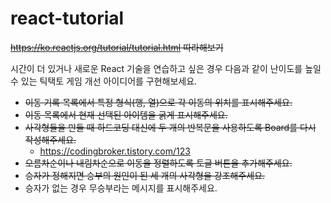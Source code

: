 # react-tutorial
~~https://ko.reactjs.org/tutorial/tutorial.html 따라해보기~~

시간이 더 있거나 새로운 React 기술을 연습하고 싶은 경우 다음과 같이 난이도를 높일 수 있는 틱택토 게임 개선 아이디어를 구현해보세요.
- ~~이동 기록 목록에서 특정 형식(행, 열)으로 각 이동의 위치를 표시해주세요.~~
- ~~이동 목록에서 현재 선택된 아이템을 굵게 표시해주세요.~~
- ~~사각형들을 만들 때 하드코딩 대신에 두 개의 반복문을 사용하도록 Board를 다시 작성해주세요.~~
	- https://codingbroker.tistory.com/123
- ~~오름차순이나 내림차순으로 이동을 정렬하도록 토글 버튼을 추가해주세요.~~
- ~~승자가 정해지면 승부의 원인이 된 세 개의 사각형을 강조해주세요.~~
- 승자가 없는 경우 무승부라는 메시지를 표시해주세요.